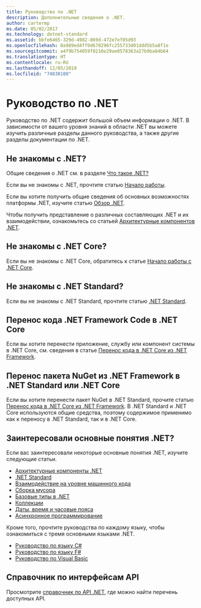 ```yaml
---
title: Руководство по .NET
description: Дополнительные сведения о .NET.
author: cartermp
ms.date: 05/02/2017
ms.technology: dotnet-standard
ms.assetid: bbfe6465-329d-4982-869d-472e7ef85d93
ms.openlocfilehash: 8a989ed4ff0d670296fc255733d01ddd5b5a8f1e
ms.sourcegitcommit: a4f9b754059f0210e29ae0578363a27b9ba84b64
ms.translationtype: HT
ms.contentlocale: ru-RU
ms.lasthandoff: 12/05/2019
ms.locfileid: "74838108"
---
```

# <a name="net-guide"></a>Руководство по .NET

Руководство по .NET содержит большой объем информации о .NET.  В зависимости от вашего уровня знаний в области .NET вы можете изучить различные разделы данного руководства, а также другие разделы документации по .NET.

## <a name="new-to-net"></a>Не знакомы с .NET?

Общие сведения о .NET см. в разделе [Что такое .NET?](https://dotnet.microsoft.com/learn/dotnet/what-is-dotnet)

Если вы не знакомы с .NET, прочтите статью [Начало работы](get-started.md).

Если вы хотите получить общие сведения об основных возможностях платформы .NET, изучите статью [Обзор .NET](tour.md).

Чтобы получить представление о различных составляющих .NET и их взаимодействии, ознакомьтесь со статьей [Архитектурные компонентов .NET](components.md).

## <a name="new-to-net-core"></a>Не знакомы с .NET Core?

Если вы не знакомы с .NET Core, обратитесь к статье [Начало работы с .NET Core](../core/get-started.md).

## <a name="new-to-net-standard"></a>Не знакомы с .NET Standard?

Если вы не знакомы с .NET Standard, прочтите статью [.NET Standard](net-standard.md).

## <a name="porting-net-framework-code-to-net-core"></a>Перенос кода .NET Framework Code в .NET Core

Если вы хотите перенести приложение, службу или компонент системы в .NET Core, см. сведения в статье [Перенос кода в .NET Core из .NET Framework](../core/porting/index.md).

## <a name="porting-a-nuget-package-from-net-framework-to-net-standard-or-net-core"></a>Перенос пакета NuGet из .NET Framework в .NET Standard или .NET Core

Если вы хотите перенести пакет NuGet в .NET Standard, прочите статью [Перенос кода в .NET Core из .NET Framework](../core/porting/index.md).  В .NET Standard и .NET Core используются общие средства, поэтому содержимое применимо как к переносу в .NET Standard, так и в .NET Core.

## <a name="interested-in-major-net-concepts"></a>Заинтересовали основные понятия .NET?

Если вас заинтересовали некоторые основные понятия .NET, изучите следующие статьи.

* [Архитектурные компоненты .NET](components.md)
* [.NET Standard](net-standard.md)
* [Взаимодействие на уровне машинного кода](native-interop/index.md)
* [Сборка мусора](garbage-collection/index.md)
* [Базовые типы в .NET](base-types/index.md)
* [Коллекции](collections/index.md)
* [Даты, время и часовые пояса](datetime/index.md)
* [Асинхронное программирование](async.md)

Кроме того, прочтите руководства по каждому языку, чтобы ознакомиться с тремя основными языками .NET.

* [Руководство по языку C#](../csharp/index.yml)
* [Руководство по языку F#](../fsharp/index.yml)
* [Руководство по Visual Basic](../visual-basic/index.yml)

## <a name="api-reference"></a>Справочник по интерфейсам API

Просмотрите [справочник по API .NET](../../api/index.md), где можно найти перечень доступных API.
